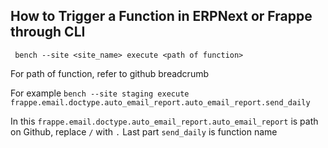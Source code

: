 ## How to Trigger a Function in ERPNext or Frappe through CLI

` bench --site <site_name> execute <path of function>`

For path of function, refer to github breadcrumb

For example
`bench --site staging execute frappe.email.doctype.auto_email_report.auto_email_report.send_daily`

In this `frappe.email.doctype.auto_email_report.auto_email_report` is path on Github, replace `/` with `.`
Last part `send_daily` is function name



